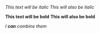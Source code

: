 *This text will be italic*
_This will also be italic_

**This text will be bold**
__This will also be bold__

_I **can** combine them_
